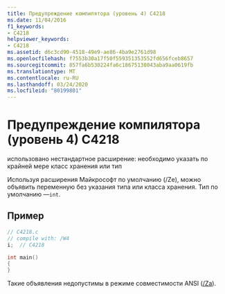 ```yaml
---
title: Предупреждение компилятора (уровень 4) C4218
ms.date: 11/04/2016
f1_keywords:
- C4218
helpviewer_keywords:
- C4218
ms.assetid: d6c3cd90-4518-49e9-ae86-4ba9e2761d98
ms.openlocfilehash: f7553b30a17f50f559351353552fd656fceb8657
ms.sourcegitcommit: 857fa6b530224fa6c18675138043aba9aa0619fb
ms.translationtype: MT
ms.contentlocale: ru-RU
ms.lasthandoff: 03/24/2020
ms.locfileid: "80199801"
---
```

# <a name="compiler-warning-level-1-c4218"></a>Предупреждение компилятора (уровень 4) C4218

использовано нестандартное расширение: необходимо указать по крайней мере класс хранения или тип

Используя расширения Майкрософт по умолчанию (/Ze), можно объявить переменную без указания типа или класса хранения. Тип по умолчанию —`int`.

## <a name="example"></a>Пример

```cpp
// C4218.c
// compile with: /W4
i;  // C4218

int main()
{
}
```

Такие объявления недопустимы в режиме совместимости ANSI ([/Za](../../build/reference/za-ze-disable-language-extensions.md)).
